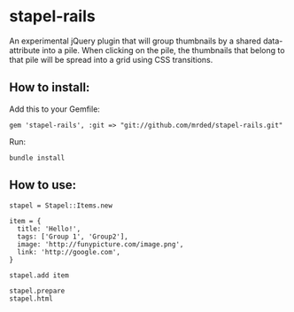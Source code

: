 stapel-rails
============

An experimental jQuery plugin that will group thumbnails by a shared data-attribute into a pile. When clicking on the pile, the thumbnails that belong to that pile will be spread into a grid using CSS transitions.

How to install:
------------

Add this to your Gemfile:

    gem 'stapel-rails', :git => "git://github.com/mrded/stapel-rails.git"

Run:

    bundle install

How to use:
------------

    stapel = Stapel::Items.new

    item = {
      title: 'Hello!',
      tags: ['Group 1', 'Group2'],
      image: 'http://funypicture.com/image.png',
      link: 'http://google.com',
    }

    stapel.add item

    stapel.prepare
    stapel.html

